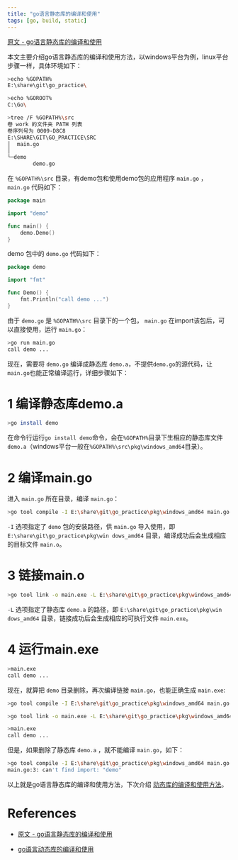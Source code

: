 ```yaml
---
title: "go语言静态库的编译和使用"
tags: [go, build, static]
---
```


[原文 - go语言静态库的编译和使用](http://reborncodinglife.com/2018/04/27/how-to-create-static-lib-in-golang/)

本文主要介绍go语言静态库的编译和使用方法，以windows平台为例，linux平台步骤一样，具体环境如下：

```sh
>echo %GOPATH%
E:\share\git\go_practice\

>echo %GOROOT%
C:\Go\

>tree /F %GOPATH%\src
卷 work 的文件夹 PATH 列表
卷序列号为 0009-D8C8
E:\SHARE\GIT\GO_PRACTICE\SRC
│  main.go
│
└─demo
        demo.go

```

在 `%GOPATH%\src` 目录，有demo包和使用demo包的应用程序 `main.go` ， `main.go` 代码如下：

```go
package main

import "demo"

func main() {
    demo.Demo()
}
```

demo 包中的 `demo.go` 代码如下：

```go
package demo

import "fmt"

func Demo() {
    fmt.Println("call demo ...")
}
```

由于 `demo.go` 是 `%GOPATH%\src` 目录下的一个包， `main.go` 在import该包后，可以直接使用，运行 `main.go`：

```sh
>go run main.go
call demo ...
```

现在，需要将 `demo.go` 编译成静态库 `demo.a`，不提供`demo.go`的源代码，让`main.go`也能正常编译运行，详细步骤如下：

# 1 编译静态库demo.a

```sh
>go install demo
```

在命令行运行`go install demo`命令，会在`%GOPATH%`目录下生相应的静态库文件`demo.a`（windows平台一般在`%GOPATH%\src\pkg\windows_amd64`目录）。

# 2 编译main.go

进入 `main.go` 所在目录，编译 `main.go`：

```sh
>go tool compile -I E:\share\git\go_practice\pkg\windows_amd64 main.go
```

`-I` 选项指定了 `demo` 包的安装路径，供 `main.go` 导入使用，即 `E:\share\git\go_practice\pkg\win dows_amd64` 目录，编译成功后会生成相应的目标文件 `main.o`。

# 3 链接main.o

```sh
>go tool link -o main.exe -L E:\share\git\go_practice\pkg\windows_amd64 main.o
```

`-L` 选项指定了静态库 `demo.a` 的路径，即 `E:\share\git\go_practice\pkg\win dows_amd64` 目录，链接成功后会生成相应的可执行文件 `main.exe`。

# 4 运行main.exe

```sh
>main.exe
call demo ...
```

现在，就算把 `demo` 目录删除，再次编译链接 `main.go`，也能正确生成 `main.exe`:

```sh
>go tool compile -I E:\share\git\go_practice\pkg\windows_amd64 main.go

>go tool link -o main.exe -L E:\share\git\go_practice\pkg\windows_amd64 main.o

>main.exe
call demo ...
```

但是，如果删除了静态库 `demo.a` ，就不能编译 `main.go`，如下：

```sh
>go tool compile -I E:\share\git\go_practice\pkg\windows_amd64 main.go
main.go:3: can't find import: "demo"
```

以上就是go语言静态库的编译和使用方法，下次介绍 [动态库的编译和使用方法]((http://reborncodinglife.com/2018/04/29/how-to-create-dynamic-lib-in-golang/))。

# References

- [原文 - go语言静态库的编译和使用](http://reborncodinglife.com/2018/04/27/how-to-create-static-lib-in-golang/)

- [go语言动态库的编译和使用](http://reborncodinglife.com/2018/04/29/how-to-create-dynamic-lib-in-golang/)
